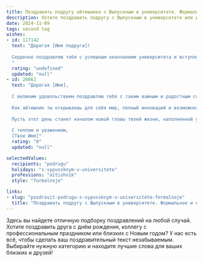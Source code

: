 ```yaml
---
title: Поздравить подругу айтишника с Выпускным в университете. Формальное и красивое
description: Хотите поздравить подругу с Выпускным в университете или другим праздником? Наш ИИ создаст незабываемое поздравление, а вы обязательно выделитесь среди других.  
date: 2024-11-09
tags: second tag
wishes:
- id: 117142
  text: "Дорогая [Имя подруги]!
  
  Сердечно поздравляю тебя с успешным окончанием университета и вступлением в ряды высококвалифицированных IT-специалистов!  Этот день —  результат твоего упорного труда, таланта и целеустремлённости. Желаю тебе  яркой и успешной карьеры, интересных проектов  и  высоких профессиональных достижений. Пусть твой путь будет полон  удовлетворения от работы и  новых открытий в мире информационных технологий!  Счастья, благополучия и всего наилучшего!
  "
  rating: "undefined"
  updated: "null"
- id: 26662
  text: "Дорогая [Имя],
  
  С великим удовольствием поздравляю тебя с таким важным и радостным событием – выпускным в университете! Этот день стал воплощением твоих усилий, стремлений и достижений. Ты прошла долгий путь, преодолела все трудности и теперь стоишь на пороге новой жизни, полным впечетлением и надеждами.
  
  Как айтишник ты открываешь для себя мир, полный инноваций и возможностей. Твоя профессия требует не только знаний, но и творческого подхода, умения решать сложные задачи и быть на шаг впереди. Я уверен, что ты будешь успешно справляться с любыми вызовами, которые ждут тебя в будущем.
  
  Пусть этот день станет началом новой главы твоей жизни, наполненной успехом, счастьем и новыми достижениями. Поздравляю тебя с выпускным и желаю тебе ярких побед и счастливых моментов!
  
  С теплом и уважением,
  [Твое Имя]"
  rating: "0"
  updated: "null"

selectedValues:
  recipients: "podrugu"
  holidays: "s-vypussknym-v-universitete"
  professions: "aitishnik"
  style: "formalnoje"

links:
- slug: "pozdravit-podrugu-s-vypussknym-v-universitete-formalnoje"
  title: "Поздравить подругу с Выпускным в университете. Формальное и красивое"
---
```


Здесь вы найдете отличную подборку поздравлений на любой случай. 
Хотите поздравить друга с днём рождения, коллегу с профессиональным праздником или близких с Новым годом? У нас есть всё, чтобы сделать ваш поздравительный текст незабываемым. Выбирайте нужную категорию и находите лучшие слова для ваших близких и друзей!

